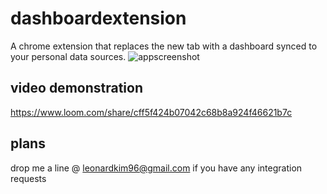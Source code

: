 # dashboardextension
A chrome extension that replaces the new tab with a dashboard synced to your personal data sources.
![appscreenshot]("./screen.png")

## video demonstration
https://www.loom.com/share/cff5f424b07042c68b8a924f46621b7c

## plans
drop me a line @ leonardkim96@gmail.com if you have any integration requests
